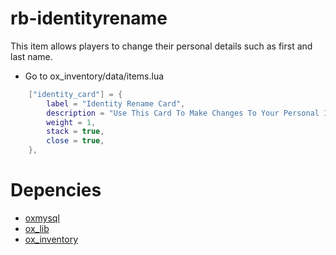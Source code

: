 # rb-identityrename
This item allows players to change their personal details such as first and last name.

- Go to ox_inventory/data/items.lua
```lua
    ["identity_card"] = {
        label = "Identity Rename Card",
        description = "Use This Card To Make Changes To Your Personal Information",
        weight = 1,
        stack = true,
        close = true,
    },
```
# Depencies
  - [oxmysql](<https://github.com/overextended/oxmysql>)
  - [ox_lib](<https://github.com/overextended/ox_lib>)
  - [ox_inventory](<https://github.com/overextended/ox_inventory>)

